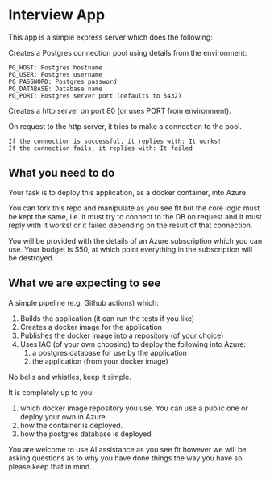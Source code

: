 # Interview App

This app is a simple express server which does the following:

Creates a Postgres connection pool using details from the environment:

    PG_HOST: Postgres hostname
    PG_USER: Postgres username
    PG_PASSWORD: Postgres password
    PG_DATABASE: Database name
    PG_PORT: Postgres server port (defaults to 5432)

Creates a http server on port 80 (or uses PORT from environment).

On request to the http server, it tries to make a connection to the pool.

    If the connection is successful, it replies with: It works!
    If the connection fails, it replies with: It failed

## What you need to do

Your task is to deploy this application, as a docker container, into Azure. 

You can fork this repo and manipulate as you see fit but the core logic must be kept the same, i.e. it must try to connect to the DB  on request and it must reply with It works! or it failed depending on the result of that connection.

You will be provided with the details of an Azure subscription which you can use. Your budget is $50, at which point everything in the subscription will be destroyed.

## What we are expecting to see

A simple pipeline (e.g. Github actions) which:
  1. Builds the application (it can run the tests if you like)
  1. Creates a docker image for the application
  1. Publishes the docker image into a repository (of your choice)
  1. Uses IAC (of your own choosing) to deploy the following into Azure:
      1. a postgres database for use by the application
      1. the application (from your docker image)
  
  No bells and whistles, keep it simple.

It is completely up to you:
  1. which docker image repository you use. You can use a public one or deploy your own in Azure.
  1. how the container is deployed.
  1. how the postgres database is deployed
  
You are welcome to use AI assistance as you see fit however we will be asking questions as to why you have done things the way you have so please keep that in mind.
